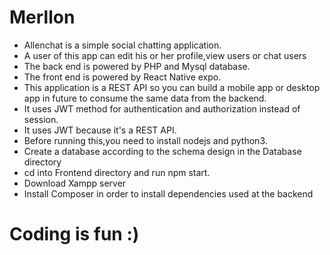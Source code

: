 # Merllon

- Allenchat is a simple social chatting application.
- A user of this app can edit his or her profile,view users or chat users
- The back end is powered by PHP and Mysql database.
- The front end is powered by React Native expo.
- This application is a REST API so you can build a mobile app or desktop app in future to consume the same data from the backend.
- It uses JWT method for authentication and authorization instead of session.
- It uses JWT because it's a REST API.
- Before running this,you need to install nodejs and python3.
- Create a database according to the schema design in the Database directory
- cd into Frontend directory and run npm start.
- Download Xampp server
- Install Composer in order to install dependencies used at the backend

# Coding is fun :)
